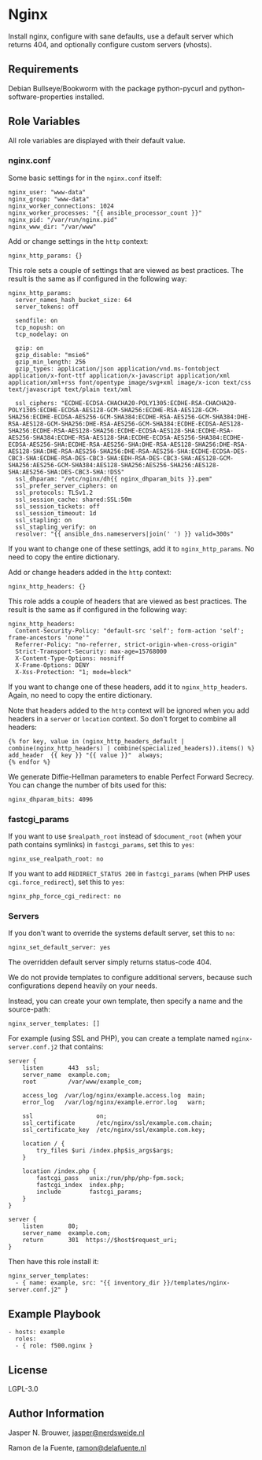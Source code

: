 Nginx
=====

Install nginx, configure with sane defaults, use a default server which returns 404, and optionally configure custom servers (vhosts).

Requirements
------------

Debian Bullseye/Bookworm with the package python-pycurl and python-software-properties installed.

Role Variables
--------------

All role variables are displayed with their default value.

### nginx.conf

Some basic settings for in the `nginx.conf` itself:

    nginx_user: "www-data"
    nginx_group: "www-data"
    nginx_worker_connections: 1024
    nginx_worker_processes: "{{ ansible_processor_count }}"
    nginx_pid: "/var/run/nginx.pid"
    nginx_www_dir: "/var/www"

Add or change settings in the `http` context:

    nginx_http_params: {}

This role sets a couple of settings that are viewed as best practices.
The result is the same as if configured in the following way:

    nginx_http_params:
      server_names_hash_bucket_size: 64
      server_tokens: off

      sendfile: on
      tcp_nopush: on
      tcp_nodelay: on

      gzip: on
      gzip_disable: "msie6"
      gzip_min_length: 256
      gzip_types: application/json application/vnd.ms-fontobject application/x-font-ttf application/x-javascript application/xml application/xml+rss font/opentype image/svg+xml image/x-icon text/css text/javascript text/plain text/xml

      ssl_ciphers: "ECDHE-ECDSA-CHACHA20-POLY1305:ECDHE-RSA-CHACHA20-POLY1305:ECDHE-ECDSA-AES128-GCM-SHA256:ECDHE-RSA-AES128-GCM-SHA256:ECDHE-ECDSA-AES256-GCM-SHA384:ECDHE-RSA-AES256-GCM-SHA384:DHE-RSA-AES128-GCM-SHA256:DHE-RSA-AES256-GCM-SHA384:ECDHE-ECDSA-AES128-SHA256:ECDHE-RSA-AES128-SHA256:ECDHE-ECDSA-AES128-SHA:ECDHE-RSA-AES256-SHA384:ECDHE-RSA-AES128-SHA:ECDHE-ECDSA-AES256-SHA384:ECDHE-ECDSA-AES256-SHA:ECDHE-RSA-AES256-SHA:DHE-RSA-AES128-SHA256:DHE-RSA-AES128-SHA:DHE-RSA-AES256-SHA256:DHE-RSA-AES256-SHA:ECDHE-ECDSA-DES-CBC3-SHA:ECDHE-RSA-DES-CBC3-SHA:EDH-RSA-DES-CBC3-SHA:AES128-GCM-SHA256:AES256-GCM-SHA384:AES128-SHA256:AES256-SHA256:AES128-SHA:AES256-SHA:DES-CBC3-SHA:!DSS"
      ssl_dhparam: "/etc/nginx/dh{{ nginx_dhparam_bits }}.pem"
      ssl_prefer_server_ciphers: on
      ssl_protocols: TLSv1.2
      ssl_session_cache: shared:SSL:50m
      ssl_session_tickets: off
      ssl_session_timeout: 1d
      ssl_stapling: on
      ssl_stapling_verify: on
      resolver: "{{ ansible_dns.nameservers|join(' ') }} valid=300s"

If you want to change one of these settings, add it to `nginx_http_params`.
No need to copy the entire dictionary.

Add or change headers added in the `http` context:

    nginx_http_headers: {}

This role adds a couple of headers that are viewed as best practices.
The result is the same as if configured in the following way:

    nginx_http_headers:
      Content-Security-Policy: "default-src 'self'; form-action 'self'; frame-ancestors 'none'"
      Referrer-Policy: "no-referrer, strict-origin-when-cross-origin"
      Strict-Transport-Security: max-age=15768000
      X-Content-Type-Options: nosniff
      X-Frame-Options: DENY
      X-Xss-Protection: "1; mode=block"

If you want to change one of these headers, add it to `nginx_http_headers`.
Again, no need to copy the entire dictionary.

Note that headers added to the `http` context will be ignored when you add headers in a `server` or `location` context.
So don't forget to combine all headers:

    {% for key, value in (nginx_http_headers_default | combine(nginx_http_headers) | combine(specialized_headers)).items() %}
    add_header  {{ key }} "{{ value }}"  always;
    {% endfor %}

We generate Diffie-Hellman parameters to enable Perfect Forward Secrecy.
You can change the number of bits used for this:

    nginx_dhparam_bits: 4096

### fastcgi_params

If you want to use `$realpath_root` instead of `$document_root` (when your path contains symlinks) in `fastcgi_params`, set this to `yes`:

    nginx_use_realpath_root: no

If you want to add `REDIRECT_STATUS 200` in `fastcgi_params` (when PHP uses `cgi.force_redirect`), set this to `yes`:

    nginx_php_force_cgi_redirect: no

### Servers

If you don't want to override the systems default server, set this to `no`:

    nginx_set_default_server: yes

The overridden default server simply returns status-code 404.

We do not provide templates to configure additional servers, because such configurations depend heavily on your needs.

Instead, you can create your own template, then specify a name and the source-path:

    nginx_server_templates: []

For example (using SSL and PHP), you can create a template named `nginx-server.conf.j2` that contains:

    server {
        listen       443  ssl;
        server_name  example.com;
        root         /var/www/example_com;

        access_log  /var/log/nginx/example.access.log  main;
        error_log   /var/log/nginx/example.error.log   warn;

        ssl                  on;
        ssl_certificate      /etc/nginx/ssl/example.com.chain;
        ssl_certificate_key  /etc/nginx/ssl/example.com.key;

        location / {
            try_files $uri /index.php$is_args$args;
        }

        location /index.php {
            fastcgi_pass   unix:/run/php/php-fpm.sock;
            fastcgi_index  index.php;
            include        fastcgi_params;
        }
    }

    server {
        listen       80;
        server_name  example.com;
        return       301  https://$host$request_uri;
    }

Then have this role install it:

    nginx_server_templates:
      - { name: example, src: "{{ inventory_dir }}/templates/nginx-server.conf.j2" }

Example Playbook
----------------

    - hosts: example
      roles:
      - { role: f500.nginx }

License
-------

LGPL-3.0

Author Information
------------------

Jasper N. Brouwer, jasper@nerdsweide.nl

Ramon de la Fuente, ramon@delafuente.nl
